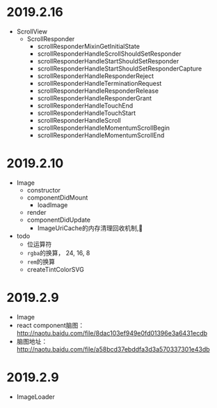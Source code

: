 # 2019.2.16
- ScrollView
  - ScrollResponder
    - scrollResponderMixinGetInitialState
    - scrollResponderHandleScrollShouldSetResponder
    - scrollResponderHandleStartShouldSetResponder
    - scrollResponderHandleStartShouldSetResponderCapture
    - scrollResponderHandleResponderReject
    - scrollResponderHandleTerminationRequest 
    - scrollResponderHandleResponderRelease
    - scrollResponderHandleResponderGrant
    - scrollResponderHandleTouchEnd
    - scrollResponderHandleTouchStart 
    - scrollResponderHandleScroll
    - scrollResponderHandleMomentumScrollBegin
    - scrollResponderHandleMomentumScrollEnd

# 2019.2.10
- Image
  - constructor
  - componentDidMount
    - loadImage
  - render
  - componentDidUpdate
    - ImageUriCache的内存清理回收机制,🐂
- todo
  - 位运算符
  - `rgba`的换算， 24, 16, 8 
  - `rem`的换算
  - createTintColorSVG

# 2019.2.9
- Image 
- react component脑图： http://naotu.baidu.com/file/8dac103ef949e0fd01396e3a6431ecdb
- 脑图地址： http://naotu.baidu.com/file/a58bcd37ebddfa3d3a570337301e43db


# 2019.2.9
- ImageLoader